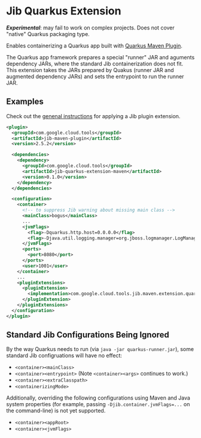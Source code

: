 # Jib Quarkus Extension

***Experimental***: may fail to work on complex projects. Does not cover "native" Quarkus packaging type.

Enables containerizing a Quarkus app built with [Quarkus Maven Plugin](https://search.maven.org/artifact/io.quarkus/quarkus-maven-plugin).

The Quarkus app framework prepares a special "runner" JAR and aguments dependency JARs, where the standard Jib containerization does not fit. This extension takes the JARs prepared by Quakus (runner JAR and augmented dependency JARs) and sets the entrypoint to run the runner JAR.

## Examples

Check out the [genenal instructions](../../README.md#using-jib-plugin-extensions) for applying a Jib plugin extension.

```xml
<plugin>
  <groupId>com.google.cloud.tools</groupId>
  <artifactId>jib-maven-plugin</artifactId>
  <version>2.5.2</version>

  <dependencies>
    <dependency>
      <groupId>com.google.cloud.tools</groupId>
      <artifactId>jib-quarkus-extension-maven</artifactId>
      <version>0.1.0</version>
    </dependency>
  </dependencies>

  <configuration>
    <container>
      <!-- to suppress Jib warning about missing main class -->
      <mainClass>bogus</mainClass>
      ...
      <jvmFlags>
        <flag>-Dquarkus.http.host=0.0.0.0</flag>
        <flag>-Djava.util.logging.manager=org.jboss.logmanager.LogManager</flag>
      </jvmFlags>
      <ports>
        <port>8080</port>
      </ports>
      <user>1001</user>
    </container>
    ...
    <pluginExtensions>
      <pluginExtension>
        <implementation>com.google.cloud.tools.jib.maven.extension.quarkus.JibQuarkusExtension</implementation>
      </pluginExtension>
    </pluginExtensions>
  </configuration>
</plugin>
```

## Standard Jib Configurations Being Ignored

By the way Quarkus needs to run (via `java -jar quarkus-runner.jar`), some standard Jib configruations will have no effect:

- `<container><mainClass>`
- `<container><entrypoint>` (Note `<container><args>` continues to work.)
- `<container><extraClasspath>`
- `<containerizingMode>`

Additionally, overriding the following configurations using Maven and Java system properties (for example, passing `-Djib.container.jvmFlags=...` on the command-line) is not yet supported.

- `<container><appRoot>`
- `<container><jvmFlags>`

